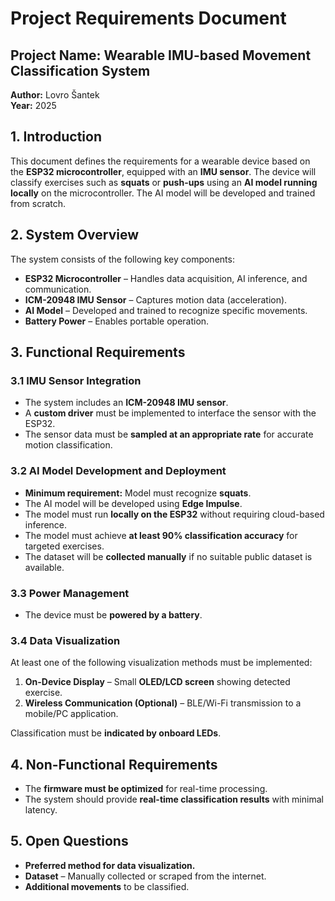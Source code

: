 # Project Requirements Document

## Project Name: Wearable IMU-based Movement Classification System  
**Author:** Lovro Šantek  
**Year:** 2025  

## 1. Introduction  
This document defines the requirements for a wearable device based on the **ESP32 microcontroller**, equipped with an **IMU sensor**. The device will classify exercises such as **squats** or **push-ups** using an **AI model running locally** on the microcontroller. The AI model will be developed and trained from scratch.  

## 2. System Overview  
The system consists of the following key components:  

- **ESP32 Microcontroller** – Handles data acquisition, AI inference, and communication.  
- **ICM-20948 IMU Sensor** – Captures motion data (acceleration).  
- **AI Model** – Developed and trained to recognize specific movements.  
- **Battery Power** – Enables portable operation.  

## 3. Functional Requirements  

### 3.1 IMU Sensor Integration  
- The system includes an **ICM-20948 IMU sensor**.  
- A **custom driver** must be implemented to interface the sensor with the ESP32.  
- The sensor data must be **sampled at an appropriate rate** for accurate motion classification.  

### 3.2 AI Model Development and Deployment  
- **Minimum requirement:** Model must recognize **squats**.  
- The AI model will be developed using **Edge Impulse**.  
- The model must run **locally on the ESP32** without requiring cloud-based inference.  
- The model must achieve **at least 90% classification accuracy** for targeted exercises.  
- The dataset will be **collected manually** if no suitable public dataset is available.  

### 3.3 Power Management  
- The device must be **powered by a battery**.  

### 3.4 Data Visualization  
At least one of the following visualization methods must be implemented:  

1. **On-Device Display** – Small **OLED/LCD screen** showing detected exercise.  
2. **Wireless Communication (Optional)** – BLE/Wi-Fi transmission to a mobile/PC application.  

Classification must be **indicated by onboard LEDs**.  

## 4. Non-Functional Requirements  
- The **firmware must be optimized** for real-time processing.  
- The system should provide **real-time classification results** with minimal latency.  

## 5. Open Questions  
- **Preferred method for data visualization.**  
- **Dataset** – Manually collected or scraped from the internet.  
- **Additional movements** to be classified.  
